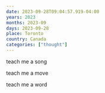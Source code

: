 ```yaml
---
date: 2023-09-28T09:04:57.919-04:00
years: 2023
months: 2023-09
days: 2023-09-28
place: Toronto
country: Canada
categories: ["thought"]
---
```

teach me a song

teach me a move

teach me a word
